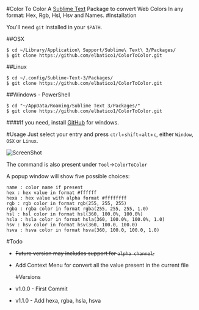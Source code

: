 #Color To Color
A [Sublime Text][] Package to convert Web Colors In any format: Hex, Rgb, Hsl, Hsv and Names.
#Installation

You'll need `git` installed in your `$PATH`.

##OSX

    $ cd ~/Library/Application\ Support/Sublime\ Text\ 3/Packages/
    $ git clone https://github.com/elbatico1/ColorToColor.git

##Linux

    $ cd ~/.config/Sublime-Text-3/Packages/
    $ git clone https://github.com/elbatico1/ColorToColor.git

##Windows - PowerShell

    $ cd "~/AppData/Roaming/Sublime Text 3/Packages/"
    $ git clone https://github.com/elbatico1/ColorToColor.git

####If you need, install [GitHub][] for windows.

#Usage
Just select your entry and press `ctrl`+`shift`+`alt`+`c`, either `Window`, `OSX` or `Linux`.

![ScreenShot](http://www.somethinglikethis.it/img/hosted/color_to_color.gif)

The command is also present under `Tool`->`ColorToColor`

A popup window will show five possible choices:

    name : color name if present
    hex : hex value in format #ffffff
    hexa : hex value with alpha format #ffffffff
    rgb : rgb color in format rgb(255, 255, 255)
    rgba : rgba color in format rgba(255, 255, 255, 1.0)
    hsl : hsl color in format hsl(360, 100.0%, 100.0%)
    hsla : hsla color in format hsla(360, 100.0%, 100.0%, 1.0)
    hsv : hsv color in format hsv(360, 100.0, 100.0)
    hsva : hsva color in format hsva(360, 100.0, 100.0, 1.0)

#Todo

- ~~Future version may includes support for `alpha channel`.~~
- Add Context Menu for convert all the value present in the current file

  [Sublime Text]: http://www.sublimetext.com/
  [Package Control]: https://sublime.wbond.net/installation
  [GitHub]: https://windows.github.com/
#Versions
- v1.0.0 - First Commit
- v1.1.0 - Add hexa, rgba, hsla, hsva
